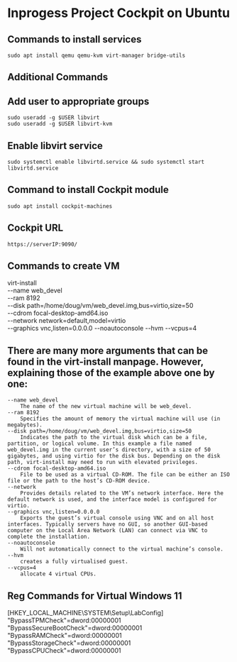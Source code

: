 # Inprogess Project Cockpit on Ubuntu

## Commands to install services
    sudo apt install qemu qemu-kvm virt-manager bridge-utils

## Additional Commands
## Add user to appropriate groups
    sudo useradd -g $USER libvirt
    sudo useradd -g $USER libvirt-kvm
## Enable libvirt service
    sudo systemctl enable libvirtd.service && sudo systemctl start libvirtd.service



## Command to install Cockpit module
    sudo apt install cockpit-machines

## Cockpit URL
    https://serverIP:9090/


## Commands to create VM
virt-install \
 --name web_devel \
 --ram 8192 \
 --disk path=/home/doug/vm/web_devel.img,bus=virtio,size=50 \
 --cdrom focal-desktop-amd64.iso \
 --network network=default,model=virtio \
 --graphics vnc,listen=0.0.0.0 --noautoconsole --hvm --vcpus=4

 ## There are many more arguments that can be found in the virt-install manpage. However, explaining those of the example above one by one:

    --name web_devel
        The name of the new virtual machine will be web_devel.
    --ram 8192
        Specifies the amount of memory the virtual machine will use (in megabytes).
    --disk path=/home/doug/vm/web_devel.img,bus=virtio,size=50
        Indicates the path to the virtual disk which can be a file, partition, or logical volume. In this example a file named web_devel.img in the current user’s directory, with a size of 50 gigabytes, and using virtio for the disk bus. Depending on the disk path, virt-install may need to run with elevated privileges.
    --cdrom focal-desktop-amd64.iso
        File to be used as a virtual CD-ROM. The file can be either an ISO file or the path to the host’s CD-ROM device.
    --network
        Provides details related to the VM’s network interface. Here the default network is used, and the interface model is configured for virtio.
    --graphics vnc,listen=0.0.0.0
        Exports the guest’s virtual console using VNC and on all host interfaces. Typically servers have no GUI, so another GUI-based computer on the Local Area Network (LAN) can connect via VNC to complete the installation.
    --noautoconsole
        Will not automatically connect to the virtual machine’s console.
    --hvm
        creates a fully virtualised guest.
    --vcpus=4 
        allocate 4 virtual CPUs.

## Reg Commands for Virtual Windows 11
[HKEY_LOCAL_MACHINE\SYSTEM\Setup\LabConfig]
    "BypassTPMCheck"=dword:00000001
    "BypassSecureBootCheck"=dword:00000001
    "BypassRAMCheck"=dword:00000001
    "BypassStorageCheck"=dword:00000001
    "BypassCPUCheck"=dword:00000001